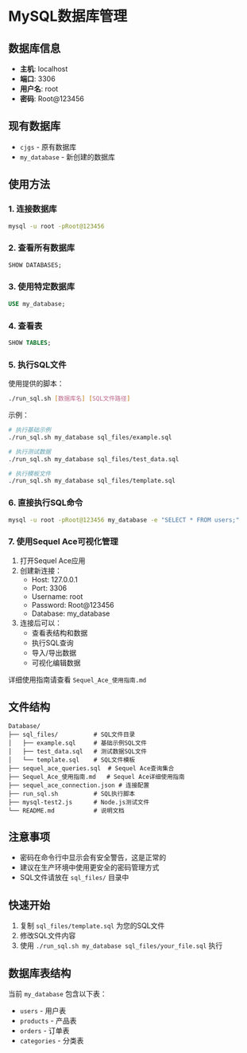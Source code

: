# MySQL数据库管理

## 数据库信息
- **主机**: localhost
- **端口**: 3306
- **用户名**: root
- **密码**: Root@123456

## 现有数据库
- `cjgs` - 原有数据库
- `my_database` - 新创建的数据库

## 使用方法

### 1. 连接数据库
```bash
mysql -u root -pRoot@123456
```

### 2. 查看所有数据库
```sql
SHOW DATABASES;
```

### 3. 使用特定数据库
```sql
USE my_database;
```

### 4. 查看表
```sql
SHOW TABLES;
```

### 5. 执行SQL文件
使用提供的脚本：
```bash
./run_sql.sh [数据库名] [SQL文件路径]
```

示例：
```bash
# 执行基础示例
./run_sql.sh my_database sql_files/example.sql

# 执行测试数据
./run_sql.sh my_database sql_files/test_data.sql

# 执行模板文件
./run_sql.sh my_database sql_files/template.sql
```

### 6. 直接执行SQL命令
```bash
mysql -u root -pRoot@123456 my_database -e "SELECT * FROM users;"
```

### 7. 使用Sequel Ace可视化管理
1. 打开Sequel Ace应用
2. 创建新连接：
   - Host: 127.0.0.1
   - Port: 3306
   - Username: root
   - Password: Root@123456
   - Database: my_database
3. 连接后可以：
   - 查看表结构和数据
   - 执行SQL查询
   - 导入/导出数据
   - 可视化编辑数据

详细使用指南请查看 `Sequel_Ace_使用指南.md`

## 文件结构
```
Database/
├── sql_files/          # SQL文件目录
│   ├── example.sql     # 基础示例SQL文件
│   ├── test_data.sql   # 测试数据SQL文件
│   └── template.sql    # SQL文件模板
├── sequel_ace_queries.sql  # Sequel Ace查询集合
├── Sequel_Ace_使用指南.md   # Sequel Ace详细使用指南
├── sequel_ace_connection.json # 连接配置
├── run_sql.sh          # SQL执行脚本
├── mysql-test2.js      # Node.js测试文件
└── README.md           # 说明文档
```

## 注意事项
- 密码在命令行中显示会有安全警告，这是正常的
- 建议在生产环境中使用更安全的密码管理方式
- SQL文件请放在 `sql_files/` 目录中

## 快速开始
1. 复制 `sql_files/template.sql` 为您的SQL文件
2. 修改SQL文件内容
3. 使用 `./run_sql.sh my_database sql_files/your_file.sql` 执行

## 数据库表结构
当前 `my_database` 包含以下表：
- `users` - 用户表
- `products` - 产品表
- `orders` - 订单表
- `categories` - 分类表 